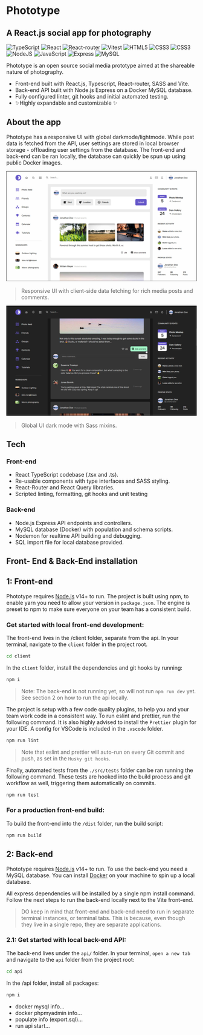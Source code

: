 # Phototype

## A React.js social app for photography

![TypeScript](https://img.shields.io/badge/TypeScript-007ACC?style=for-the-badge&logo=typescript&logoColor=white) ![React](https://img.shields.io/badge/React-20232A?style=for-the-badge&logo=react&logoColor=61DAFB) ![React-router](https://img.shields.io/badge/React_Router-CA4245?style=for-the-badge&logo=react-router&logoColor=white) ![Vitest](https://img.shields.io/badge/testing%20library-323330?style=for-the-badge&logo=testing-library&logoColor=red) ![HTML5](https://img.shields.io/badge/HTML5-E34F26?style=for-the-badge&logo=html5&logoColor=white) ![CSS3](https://img.shields.io/badge/CSS3-1572B6?style=for-the-badge&logo=css3&logoColor=white)
![CSS3](https://img.shields.io/badge/Sass-CC6699?style=for-the-badge&logo=sass&logoColor=white) ![NodeJS](https://img.shields.io/badge/Node.js-43853D?style=for-the-badge&logo=node.js&logoColor=white) ![JavaScript](https://img.shields.io/badge/JavaScript-F7DF1E?style=for-the-badge&logo=javascript&logoColor=black) ![Express](https://img.shields.io/badge/Express.js-404D59?style=for-the-badge) ![MySQL](https://img.shields.io/badge/MySQL-00000F?style=for-the-badge&logo=mysql&logoColor=whit)

Phototype is an open source social media prototype aimed at the shareable nature of photography.

- Front-end built with React.js, Typescript, React-router, SASS and Vite.
- Back-end API built with Node.js Express on a Docker MySQL database.
- Fully configured linter, git hooks and initial automated testing.
- ✨Highly expandable and customizable ✨

## About the app

Phototype has a responsive UI with global darkmode/lightmode. While post data is fetched from the API, user settings are stored in local browser storage - offloading user settings from the database. The front-end and back-end can be ran locally, the database can quickly be spun up using public Docker images.

![Preview: Light mode](/client/public/preview-light.jpg?raw=true)

> Responsive UI with client-side data fetching for rich media posts and comments.

![Preview: Dark mode](/client/public/preview-dark.jpg?raw=true)

> Global UI dark mode with Sass mixins.

## Tech

### Front-end

- React TypeScript codebase (.tsx and .ts).
- Re-usable components with type interfaces and SASS styling.
- React-Router and React Query libraries.
- Scripted linting, formatting, git hooks and unit testing

### Back-end

- Node.js Express API endpoints and controllers.
- MySQL database (Docker) with population and schema scripts.
- Nodemon for realtime API building and debugging.
- SQL import file for local database provided.

## Front- End & Back-End installation

## 1: Front-end

Phototype requires [Node.js](https://nodejs.org/) v14+ to run. The project is built using npm, to enable yarn you need to allow your version in `package.json`. The engine is preset to npm to make sure everyone on your team has a consistent build.

### Get started with local front-end development:

The front-end lives in the /client folder, separate from the api. In your terminal, navigate to the `client` folder in the project root.

```sh
cd client
```

In the `client` folder, install the dependencies and git hooks by running:

```sh
npm i
```

> Note: The back-end is not running yet, so will not run `npm run dev` yet. See section 2 on how to run the api locally.

The project is setup with a few code quality plugins, to help you and your team work code in a consistent way. To run eslint and prettier, run the following command. It is also highly advised to install the `Prettier` plugin for your IDE. A config for VSCode is included in the `.vscode` folder.

```sh
npm run lint
```

> Note that eslint and prettier will auto-run on every Git commit and push, as set in the `Husky git hooks`.

Finally, automated tests from the `./src/tests` folder can be ran running the following command. These tests are hooked into the build process and git workflow as well, triggering them automatically on commits.

```sh
npm run test
```

### For a production front-end build:

To build the front-end into the `/dist` folder, run the build script:

```sh
npm run build
```

## 2: Back-end

Phototype requires [Node.js](https://nodejs.org/) v14+ to run.
To use the back-end you need a MySQL database. You can install [Docker](https://www.docker.com) on your machine to spin up a local database.

All express dependencies will be installed by a single npm install command. Follow the next steps to run the back-end locally next to the Vite front-end.

> DO keep in mind that front-end and back-end need to run in separate terminal instances, or terminal tabs. This is because, even though they live in a single repo, they are separate applications.

### 2.1: Get started with local back-end API:

The back-end lives under the `api/` folder. In your terminal, `open a new tab` and navigate to the `api` folder from the project root:

```sh
cd api
```

In the /api folder, install all packages:

```sh
npm i
```

- docker mysql info...
- docker phpmyadmin info...
- populate info (export.sql)...
- run api start...
